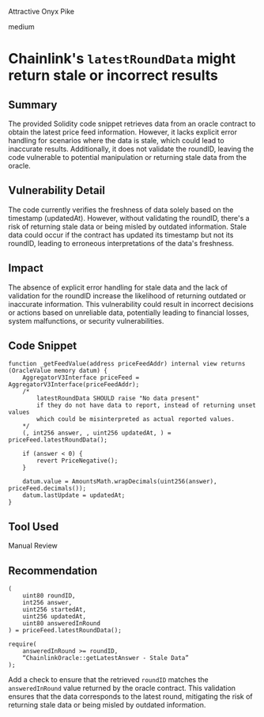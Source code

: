 Attractive Onyx Pike

medium

# Chainlink's `latestRoundData` might return stale or incorrect results

## Summary

The provided Solidity code snippet retrieves data from an oracle contract to obtain the latest price feed information. However, it lacks explicit error handling for scenarios where the data is stale, which could lead to inaccurate results. Additionally, it does not validate the roundID, leaving the code vulnerable to potential manipulation or returning stale data from the oracle.

## Vulnerability Detail

The code currently verifies the freshness of data solely based on the timestamp (updatedAt). However, without validating the roundID, there's a risk of returning stale data or being misled by outdated information. Stale data could occur if the contract has updated its timestamp but not its roundID, leading to erroneous interpretations of the data's freshness.

## Impact

The absence of explicit error handling for stale data and the lack of validation for the roundID increase the likelihood of returning outdated or inaccurate information. This vulnerability could result in incorrect decisions or actions based on unreliable data, potentially leading to financial losses, system malfunctions, or security vulnerabilities.

## Code Snippet

```solidity
function _getFeedValue(address priceFeedAddr) internal view returns (OracleValue memory datum) {
	AggregatorV3Interface priceFeed = AggregatorV3Interface(priceFeedAddr);
	/*
		latestRoundData SHOULD raise "No data present"
		if they do not have data to report, instead of returning unset values
		which could be misinterpreted as actual reported values.
	*/
	(, int256 answer, , uint256 updatedAt, ) = priceFeed.latestRoundData();

	if (answer < 0) {
		revert PriceNegative();
	}

	datum.value = AmountsMath.wrapDecimals(uint256(answer), priceFeed.decimals());
	datum.lastUpdate = updatedAt;
}
```

## Tool Used

Manual Review

## Recommendation

```solidity
(
	uint80 roundID,
	int256 answer,
	uint256 startedAt,
	uint256 updatedAt,
	uint80 answeredInRound
) = priceFeed.latestRoundData();

require(
    answeredInRound >= roundID,
    “ChainlinkOracle::getLatestAnswer - Stale Data”
);
```

Add a check to ensure that the retrieved `roundID` matches the `answeredInRound` value returned by the oracle contract. This validation ensures that the data corresponds to the latest round, mitigating the risk of returning stale data or being misled by outdated information.
